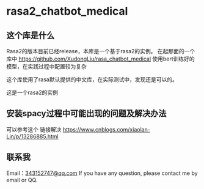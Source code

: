 # rasa2_chatbot_medical

## 这个库是什么
Rasa2的版本目前已经release，本库是一个基于rasa2的实例。
在起那面的一个库中 https://github.com/XudongLiu/rasa_chatbot_medical 使用bert训练好的模型，在实践过程中配置较为复杂

这个库使用了rasa默认提供的中文库，在实际测试中，发现还是可以的。

这是一个rasa2的实例

## 安装spacy过程中可能出现的问题及解决办法

可以参考这个 链接解决 https://www.cnblogs.com/xiaolan-Lin/p/13286885.html

## 联系我

Email：343152747@qq.com
If you have any question, please contact me by email or QQ.

